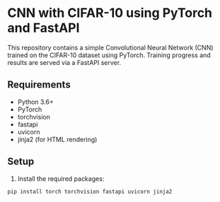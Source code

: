 # CNN with CIFAR-10 using PyTorch and FastAPI

This repository contains a simple Convolutional Neural Network (CNN) trained on the CIFAR-10 dataset using PyTorch. Training progress and results are served via a FastAPI server.

## Requirements

- Python 3.6+
- PyTorch
- torchvision
- fastapi
- uvicorn
- jinja2 (for HTML rendering)

## Setup

1. Install the required packages:

```bash
pip install torch torchvision fastapi uvicorn jinja2

